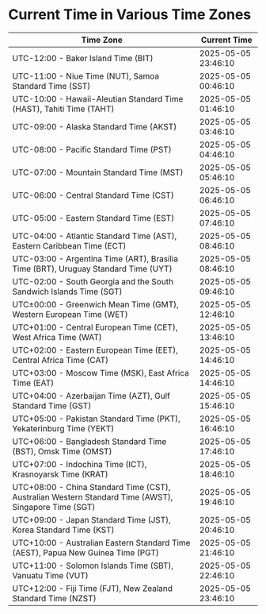 # Current Time in Various Time Zones

| Time Zone | Current Time |
|-----------|--------------|
| UTC-12:00 - Baker Island Time (BIT) | 2025-05-05 23:46:10 |
| UTC-11:00 - Niue Time (NUT), Samoa Standard Time (SST) | 2025-05-05 00:46:10 |
| UTC-10:00 - Hawaii-Aleutian Standard Time (HAST), Tahiti Time (TAHT) | 2025-05-05 01:46:10 |
| UTC-09:00 - Alaska Standard Time (AKST) | 2025-05-05 03:46:10 |
| UTC-08:00 - Pacific Standard Time (PST) | 2025-05-05 04:46:10 |
| UTC-07:00 - Mountain Standard Time (MST) | 2025-05-05 05:46:10 |
| UTC-06:00 - Central Standard Time (CST) | 2025-05-05 06:46:10 |
| UTC-05:00 - Eastern Standard Time (EST) | 2025-05-05 07:46:10 |
| UTC-04:00 - Atlantic Standard Time (AST), Eastern Caribbean Time (ECT) | 2025-05-05 08:46:10 |
| UTC-03:00 - Argentina Time (ART), Brasília Time (BRT), Uruguay Standard Time (UYT) | 2025-05-05 08:46:10 |
| UTC-02:00 - South Georgia and the South Sandwich Islands Time (SGT) | 2025-05-05 09:46:10 |
| UTC±00:00 - Greenwich Mean Time (GMT), Western European Time (WET) | 2025-05-05 12:46:10 |
| UTC+01:00 - Central European Time (CET), West Africa Time (WAT) | 2025-05-05 13:46:10 |
| UTC+02:00 - Eastern European Time (EET), Central Africa Time (CAT) | 2025-05-05 14:46:10 |
| UTC+03:00 - Moscow Time (MSK), East Africa Time (EAT) | 2025-05-05 14:46:10 |
| UTC+04:00 - Azerbaijan Time (AZT), Gulf Standard Time (GST) | 2025-05-05 15:46:10 |
| UTC+05:00 - Pakistan Standard Time (PKT), Yekaterinburg Time (YEKT) | 2025-05-05 16:46:10 |
| UTC+06:00 - Bangladesh Standard Time (BST), Omsk Time (OMST) | 2025-05-05 17:46:10 |
| UTC+07:00 - Indochina Time (ICT), Krasnoyarsk Time (KRAT) | 2025-05-05 18:46:10 |
| UTC+08:00 - China Standard Time (CST), Australian Western Standard Time (AWST), Singapore Time (SGT) | 2025-05-05 19:46:10 |
| UTC+09:00 - Japan Standard Time (JST), Korea Standard Time (KST) | 2025-05-05 20:46:10 |
| UTC+10:00 - Australian Eastern Standard Time (AEST), Papua New Guinea Time (PGT) | 2025-05-05 21:46:10 |
| UTC+11:00 - Solomon Islands Time (SBT), Vanuatu Time (VUT) | 2025-05-05 22:46:10 |
| UTC+12:00 - Fiji Time (FJT), New Zealand Standard Time (NZST) | 2025-05-05 23:46:10 |
